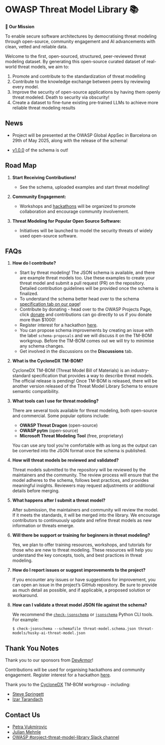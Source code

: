 # OWASP Threat Model Library 📚

**🎯 Our Mission**

To enable secure software architectures by democratising threat modeling through open-source, community engagement and AI advancements with clean, vetted and reliable data.

Welcome to the first, open-sourced, structured, peer-reviewed threat modeling dataset. By generating this open-source curated dataset of real-world threat models, we aim to:

1. Promote and contribute to the standardization of threat modelling
2. Contribute to the knowledge exchange between peers by reviewing every model.
3. Improve the security of open-source applications by having them openly threat modeled. Death to security via obscurity!
4. Create a dataset to fine-tune existing pre-trained LLMs to achieve more reliable threat modeling results

## News

- Project will be presented at the OWASP Global AppSec in Barcelona on 29th of May 2025, along with the release of the schema!

- [v1.0.0](https://github.com/OWASP/www-project-threat-model-library/blob/v1.0.0/threat-model.schema.json) of the schema is out! 

## Road Map

1. **Start Receiving Contributions!**
    - See the schema, uploaded examples and start threat modelling!

3. **Community Engagement:**
    - Workshops and [hackathons](https://airtable.com/appwu5c5wt1zJXhIQ/pagnNjTTHWSMQJIer/form) will be organized to promote collaboration and encourage community involvement.

4. **Threat Modeling for Popular Open Source Software:**
    - Initiatives will be launched to model the security threats of widely used open-source software.

## FAQs

1. **How do I contribute?**

   - Start by threat modeling! The JSON schema is available, and there are example threat models too. Use these examples to create your threat model and submit a pull request (PR) on the repository. Detailed contribution guidelines will be provided once the schema is finalized.
   - To understand the schema better head over to the schema [specification tab on our page](https://owasp.org/www-project-threat-model-library/)!
   - Contribute by donating - head over to the OWASP Projects Page, click [donate](https://owasp.org/donate/?reponame=owasp.github.io) and contributions can go directly to us if you donate more than $1000!
   - Register interest for a hackathon [here](https://airtable.com/appwu5c5wt1zJXhIQ/pagnNjTTHWSMQJIer/form). 
   - You can propose schema improvements by creating an issue with the label `schema-proposals` and we will discuss it on the TM-BOM workgroup. Before the TM-BOM comes out we will try to minimise any schema changes. 
   - Get involved in the discussions on the **Discussions** tab.

2. **What is the CycloneDX TM-BOM?**

   CycloneDX TM-BOM (Threat Model Bill of Materials) is an industry-standard specification that provides a way to describe threat models. The official release is pending! 
   Once TM-BOM is released, there will be another version released of the Threat Model Library Schema to ensure semantic compatibility.

3. **What tools can I use for threat modeling?**

   There are several tools available for threat modeling, both open-source and commercial. Some popular options include:

   - **OWASP Threat Dragon** (open-source)
   - **OWASP pytm** (open-source)
   - **Microsoft Threat Modeling Tool** (free, proprietary)

   You can use any tool you're comfortable with as long as the output can be converted into the JSON format once the schema is published.

4. **How will threat models be reviewed and validated?**

   Threat models submitted to the repository will be reviewed by the maintainers and the community. The review process will ensure that the model adheres to the schema, follows best practices, and provides meaningful insights. Reviewers may request adjustments or additional details before merging.

5. **What happens after I submit a threat model?**

   After submission, the maintainers and community will review the model. If it meets the standards, it will be merged into the library. We encourage contributors to continuously update and refine threat models as new information or threats emerge.

6. **Will there be support or training for beginners in threat modeling?**

   Yes, we plan to offer training resources, workshops, and tutorials for those who are new to threat modeling. These resources will help you understand the key concepts, tools, and best practices in threat modeling.

7. **How do I report issues or suggest improvements to the project?**

   If you encounter any issues or have suggestions for improvement, you can open an issue in the project’s GitHub repository. Be sure to provide as much detail as possible, and if applicable, a proposed solution or workaround.

8. **How can I validate a threat model JSON file against the schema?**

   We recommend the [`check-jsonschema`](https://github.com/python-jsonschema/check-jsonschema) or [`jsonschema`](https://github.com/python-jsonschema/jsonschema) Python CLI tools. For example:

   ```shell
   $ check-jsonschema --schemafile threat-model.schema.json threat-models/husky-ai-threat-model.json 
   ```

## Thank You Notes

Thank you to our sponsors from [DevArmor](devarmor.com)!

Contributions will be used for organising hackathons and community engagement. 
Register interest for a hackathon [here](https://airtable.com/appwu5c5wt1zJXhIQ/pagnNjTTHWSMQJIer/form). 

Thank you to the [CycloneDX](https://owasp.org/www-project-cyclonedx/) TM-BOM workgroup - including:

- [Steve Springett](mailto:steve.springett@owasp.org)
- [Izar Tarandach](mailto:izar.tarandach@gmail.com)

## Contact Us

- [Petra Vukmirovic](mailto:petra.vukmirovic@owasp.org)
- [Julian Mehnle](mailto:julian@mehnle.net)
- [OWASP #project-threat-model-library Slack channel](https://owasp.slack.com/archives/C08UNEQTPUY)
